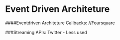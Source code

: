 # Event Driven Architeture



####Eventdriven Architeture Callbacks:
//Foursquare


###Streaming APIs:
Twitter -
Less used

